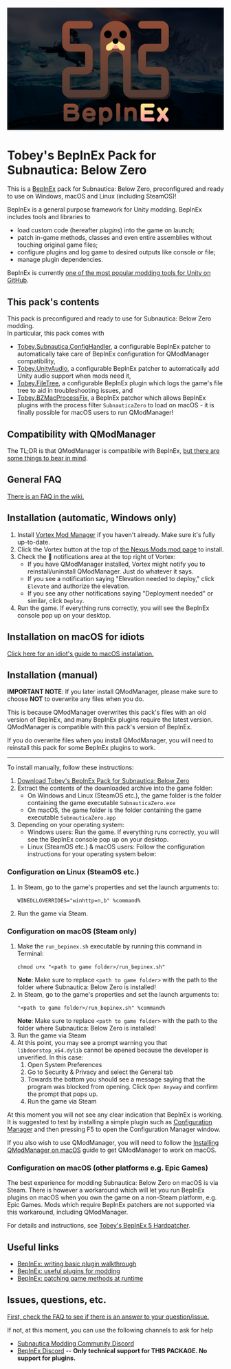 ![BepInEx logo](assets/logo.png)

# Tobey's BepInEx Pack for Subnautica: Below Zero

This is a [BepInEx](https://github.com/BepInEx/BepInEx) pack for Subnautica: Below Zero, preconfigured and ready to use on Windows, macOS and Linux (including SteamOS)!

BepInEx is a general purpose framework for Unity modding. BepInEx includes tools and libraries to

-   load custom code (hereafter _plugins_) into the game on launch;
-   patch in-game methods, classes and even entire assemblies without touching original game files;
-   configure plugins and log game to desired outputs like console or file;
-   manage plugin dependencies.

BepInEx is currently [one of the most popular modding tools for Unity on GitHub](https://github.com/topics/modding?o=desc&s=stars).

## This pack's contents

This pack is preconfigured and ready to use for Subnautica: Below Zero modding.  
In particular, this pack comes with

-   [Tobey.Subnautica.ConfigHandler](https://github.com/toebeann/Tobey.Subnautica.ConfigHandler), a configurable BepInEx patcher to automatically take care of BepInEx configuration for QModManager compatibility,
-   [Tobey.UnityAudio](https://github.com/toebeann/Tobey.UnityAudio), a configurable BepInEx patcher to automatically add Unity audio support when mods need it,
-   [Tobey.FileTree](https://github.com/toebeann/Tobey.FileTree), a configurable BepInEx plugin which logs the game's file tree to aid in troubleshooting issues, and
-   [Tobey.BZMacProcessFix](https://github.com/toebeann/Tobey.BZMacProcessFix), a BepInEx patcher which allows BepInEx plugins with the process filter `SubnauticaZero` to load on macOS - it is finally possible for macOS users to run QModManager!

## Compatibility with QModManager

The TL;DR is that QModManager is compatibile with BepInEx, [but there are some things to bear in mind](https://github.com/toebeann/BepInEx.SubnauticaZero/wiki/Compatibility-with-QModManager).

## General FAQ

[There is an FAQ in the wiki.](https://github.com/toebeann/BepInEx.SubnauticaZero/wiki/FAQ)

## Installation (automatic, Windows only)

1. Install [Vortex Mod Manager](https://www.nexusmods.com/about/vortex/) if you haven't already. Make sure it's fully up-to-date.
1. Click the Vortex button at the top of [the Nexus Mods mod page](https://www.nexusmods.com/subnauticabelowzero/mods/344) to install.
1. Check the 🔔 notifications area at the top right of Vortex:
    - If you have QModManager installed, Vortex might notify you to reinstall/uninstall QModManager. Just do whatever it says.
    - If you see a notification saying "Elevation needed to deploy," click `Elevate` and authorize the elevation.
    - If you see any other notifications saying "Deployment needed" or similar, click `Deploy`.
1. Run the game. If everything runs correctly, you will see the BepInEx console pop up on your desktop.

## Installation on macOS for idiots

[Click here for an idiot's guide to macOS installation.](https://github.com/toebeann/BepInEx.SubnauticaZero/wiki/Idiot's-guide-to-macOS-installation)

## Installation (manual)

**IMPORTANT NOTE**: If you later install QModManager, please make sure to choose **NOT** to overwrite any files when you do.

This is because QModManager overwrites this pack's files with an old version of BepInEx, and many BepInEx plugins require the latest version. QModManager is compatible with this pack's version of BepInEx.

If you do overwrite files when you install QModManager, you will need to reinstall this pack for some BepInEx plugins to work.

---

To install manually, follow these instructions:

1. [Download Tobey's BepInEx Pack for Subnautica: Below Zero](https://github.com/toebeann/BepInEx.SubnauticaZero/releases/latest/download/BepInEx.zip)
1. Extract the contents of the downloaded archive into the game folder:
    - On Windows and Linux (SteamOS etc.), the game folder is the folder containing the game executable `SubnauticaZero.exe`
    - On macOS, the game folder is the folder containing the game executable `SubnauticaZero.app`
1. Depending on your operating system:
    - Windows users: Run the game. If everything runs correctly, you will see the BepInEx console pop up on your desktop.
    - Linux (SteamOS etc.) & macOS users: Follow the configuration instructions for your operating system below:

### Configuration on Linux (SteamOS etc.)

1. In Steam, go to the game's properties and set the launch arguments to:
    ```
    WINEDLLOVERRIDES="winhttp=n,b" %command%
    ```
1. Run the game via Steam.

### Configuration on macOS (Steam only)

1. Make the `run_bepinex.sh` executable by running this command in Terminal:
    ```
    chmod u+x "<path to game folder>/run_bepinex.sh"
    ```
    **Note**: Make sure to replace `<path to game folder>` with the path to the folder where Subnautica: Below Zero is installed!
1. In Steam, go to the game's properties and set the launch arguments to:
    ```
    "<path to game folder>/run_bepinex.sh" %command%
    ```
    **Note**: Make sure to replace `<path to game folder>` with the path to the folder where Subnautica: Below Zero is installed!
1. Run the game via Steam
1. At this point, you may see a prompt warning you that `libdoorstop_x64.dylib` cannot be opened because the developer is unverified. In this case:
    1. Open System Preferences
    1. Go to Security & Privacy and select the General tab
    1. Towards the bottom you should see a message saying that the program was blocked from opening. Click `Open Anyway` and confirm the prompt that pops up.
    1. Run the game via Steam

At this moment you will not see any clear indication that BepInEx is working. It is suggested to test by installing a simple plugin such as [Configuration Manager](https://www.nexusmods.com/subnautica/mods/1112) and then pressing F5 to open the Configuration Manager window.

If you also wish to use QModManager, you will need to follow the [Installing QModManager on macOS](https://github.com/toebeann/BepInEx.SubnauticaZero/wiki/Installing-QModManager-on-macOS) guide to get QModManager to work on macOS.

### Configuration on macOS (other platforms e.g. Epic Games)

The best experience for modding Subnautica: Below Zero on macOS is via Steam. There is however a workaround which will let you run BepInEx plugins on macOS when you own the game on a non-Steam platform, e.g. Epic Games. Mods which require BepInEx patchers are not supported via this workaround, including QModManager.

For details and instructions, see [Tobey's BepInEx 5 Hardpatcher](https://tobey.me/mods/bepinex/hardpatcher/).

## Useful links

-   [BepInEx: writing basic plugin walkthrough](https://docs.bepinex.dev/articles/dev_guide/plugin_tutorial/)
-   [BepInEx: useful plugins for modding](https://docs.bepinex.dev/articles/dev_guide/dev_tools.html)
-   [BepInEx: patching game methods at runtime](https://docs.bepinex.dev/articles/dev_guide/runtime_patching.html)

## Issues, questions, etc.

[First, check the FAQ to see if there is an answer to your question/issue.](https://github.com/toebeann/BepInEx.SubnauticaZero/wiki/FAQ)

If not, at this moment, you can use the following channels to ask for help

-   [Subnautica Modding Community Discord](https://discord.gg/UpWuWwq)
-   [BepInEx Discord](https://discord.gg/MpFEDAg) -- **Only technical support for THIS PACKAGE. No support for plugins.**
